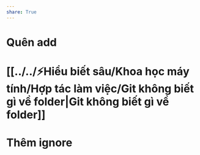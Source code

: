 ```yaml
---  
share: True  
---  
```

# Quên add  
  
# [[../../⚡Hiểu biết sâu/Khoa học máy tính/Hợp tác làm việc/Git không biết gì về folder|Git không biết gì về folder]]  
  
# Thêm ignore